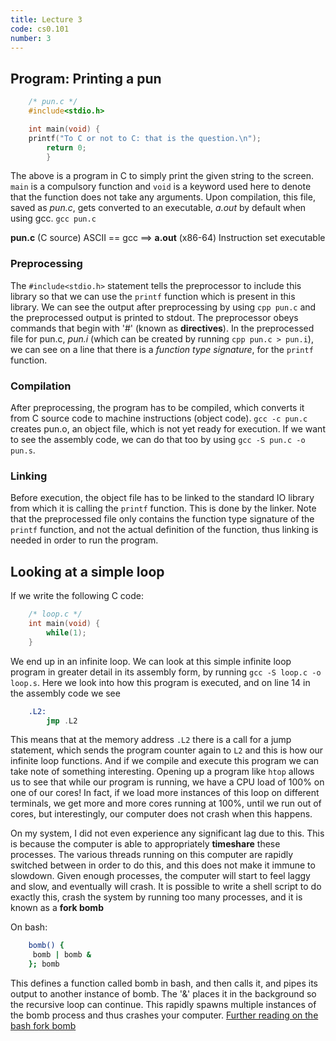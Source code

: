 ```yaml
---
title: Lecture 3
code: cs0.101
number: 3
---
```

## Program: Printing a pun
```c
    /* pun.c */
    #include<stdio.h>

    int main(void) {
	printf("To C or not to C: that is the question.\n");
        return 0;
        }
```

The above is a program in C to simply print the given string to the screen. `main` is a compulsory function and `void` is a keyword used here to denote that the function does not take any arguments.
Upon compilation, this file, saved as *pun.c*, gets converted to an executable, *a.out* by default when using gcc.
`gcc pun.c`

**pun.c** (C source) ASCII    == gcc ==> **a.out** (x86-64) Instruction set executable

### Preprocessing

The `#include<stdio.h>` statement tells the preprocessor to include this library so that we can use the `printf` function which is present in this library.
We can see the output after preprocessing by using `cpp pun.c` and the preprocessed output is printed to stdout.
The preprocessor obeys commands that begin with '#' (known as **directives**). In the preprocessed file for pun.c, *pun.i* (which can be created by running `cpp pun.c > pun.i`), we can see on a line that there is a *function type signature*, for the `printf` function.

### Compilation

After preprocessing, the program has to be compiled, which converts it from C source code to machine instructions (object code).
`gcc -c pun.c` creates pun.o, an object file, which is not yet ready for execution.
If we want to see the assembly code, we can do that too by using `gcc -S pun.c -o pun.s`.

### Linking

Before execution, the object file has to be linked to the standard IO library from which it is calling the `printf` function. This is done by the linker. Note that the preprocessed file only contains the function type signature of the `printf` function, and not the actual definition of the function, thus linking is needed in order to run the program.

## Looking at a simple loop

If we write the following C code:
```c
    /* loop.c */
    int main(void) {
        while(1);
    }
```

We end up in an infinite loop. We can look at this simple infinite loop program in greater detail in its assembly form, by running `gcc -S loop.c -o loop.s`.
Here we look into how this program is executed, and on line 14 in the assembly code we see
```asm
    .L2:
	    jmp	.L2
```

This means that at the memory address `.L2` there is a call for a jump statement, which sends the program counter again to `L2` and this is how our infinite loop functions.
And if we compile and execute this program we can take note of something interesting. Opening up a program like `htop` allows us to see that while our program is running, we have a CPU load of 100% on one of our cores!
In fact, if we load more instances of this loop on different terminals, we get more and more cores running at 100%, until we run out of cores, but interestingly, our computer does not crash when this happens.

On my system, I did not even experience any significant lag due to this. This is because the computer is able to appropriately **timeshare** these processes.
The various threads running on this computer are rapidly switched between in order to do this, and this does not make it immune to slowdown. Given enough processes, the computer will start to feel laggy and slow, and eventually will crash.
It is possible to write a shell script to do exactly this, crash the system by running too many processes, and it is known as a **fork bomb**

On bash:
```bash
    bomb() { 
     bomb | bomb &
    }; bomb
```

This defines a function called bomb in bash, and then calls it, and pipes its output to another instance of bomb. The '&' places it in the background so the recursive loop can continue.
This rapidly spawns multiple instances of the bomb process and thus crashes your computer.
[Further reading on the bash fork bomb](https://www.cyberciti.biz/faq/understanding-bash-fork-bomb/)
